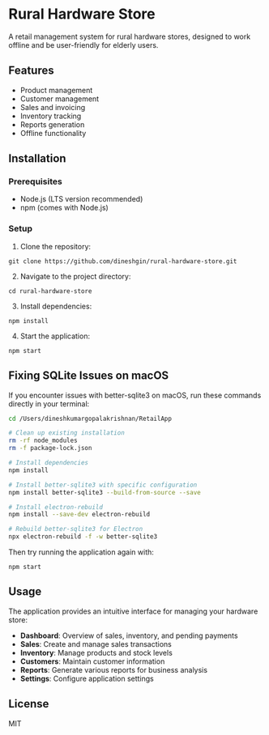 # Rural Hardware Store

A retail management system for rural hardware stores, designed to work offline and be user-friendly for elderly users.

## Features

- Product management
- Customer management
- Sales and invoicing
- Inventory tracking
- Reports generation
- Offline functionality

## Installation

### Prerequisites

- Node.js (LTS version recommended)
- npm (comes with Node.js)

### Setup

1. Clone the repository:
```
git clone https://github.com/dineshgin/rural-hardware-store.git
```

2. Navigate to the project directory:
```
cd rural-hardware-store
```

3. Install dependencies:
```
npm install
```

4. Start the application:
```
npm start
```

## Fixing SQLite Issues on macOS

If you encounter issues with better-sqlite3 on macOS, run these commands directly in your terminal:

```bash
cd /Users/dineshkumargopalakrishnan/RetailApp

# Clean up existing installation
rm -rf node_modules
rm -f package-lock.json

# Install dependencies
npm install

# Install better-sqlite3 with specific configuration
npm install better-sqlite3 --build-from-source --save

# Install electron-rebuild
npm install --save-dev electron-rebuild

# Rebuild better-sqlite3 for Electron
npx electron-rebuild -f -w better-sqlite3
```

Then try running the application again with:
```
npm start
```

## Usage

The application provides an intuitive interface for managing your hardware store:

- **Dashboard**: Overview of sales, inventory, and pending payments
- **Sales**: Create and manage sales transactions
- **Inventory**: Manage products and stock levels
- **Customers**: Maintain customer information
- **Reports**: Generate various reports for business analysis
- **Settings**: Configure application settings

## License

MIT